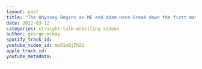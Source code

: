```yaml
---
layout: post
title: "The Odyssey Begins as ME and Adam Haze Break down the first match card for NEW FRONTIER PRO"
date: 2022-03-12
categories: straight-talk-wrestling videos
author: george-mckay
spotify_track_id: 
youtube_video_id: mpG1uOjFh2U
apple_track_id: 
youtube_metadata: 
---
```

